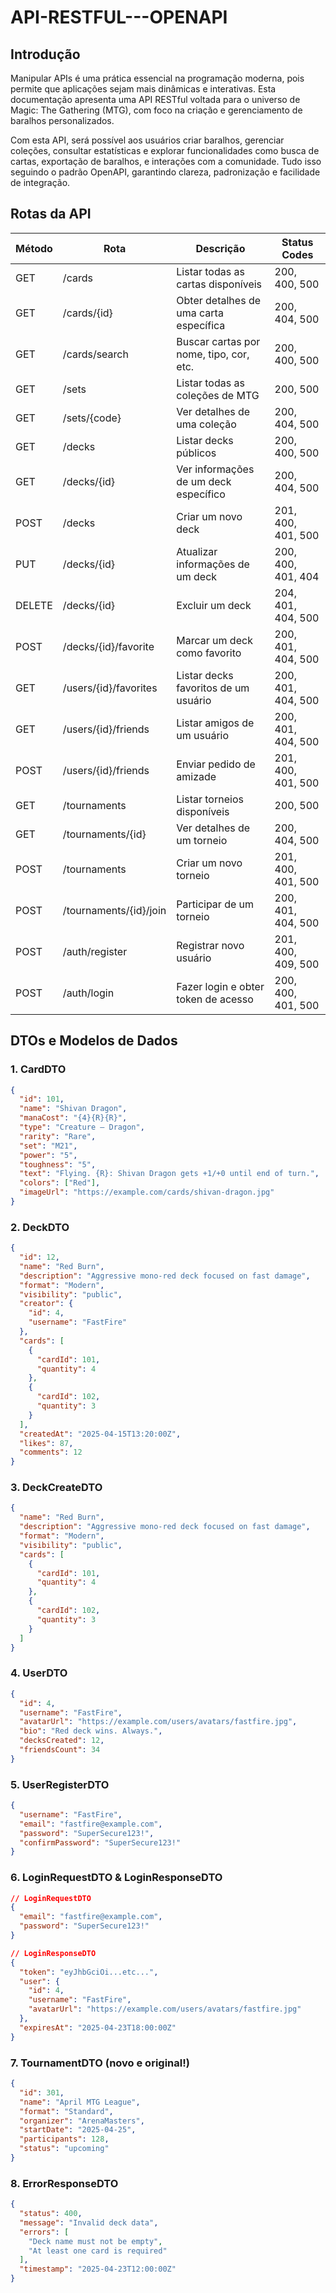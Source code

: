 # API-RESTFUL---OPENAPI

## Introdução
Manipular APIs é uma prática essencial na programação moderna, pois permite que aplicações sejam mais dinâmicas e interativas. Esta documentação apresenta uma API RESTful voltada para o universo de Magic: The Gathering (MTG), com foco na criação e gerenciamento de baralhos personalizados.

Com esta API, será possível aos usuários criar baralhos, gerenciar coleções, consultar estatísticas e explorar funcionalidades como busca de cartas, exportação de baralhos, e interações com a comunidade. Tudo isso seguindo o padrão OpenAPI, garantindo clareza, padronização e facilidade de integração.

## Rotas da API

| Método  | Rota                     | Descrição                              | Status Codes        |
|---------|--------------------------|----------------------------------------|---------------------|
| GET     | /cards                   | Listar todas as cartas disponíveis     | 200, 400, 500       |
| GET     | /cards/{id}              | Obter detalhes de uma carta específica | 200, 404, 500       |
| GET     | /cards/search            | Buscar cartas por nome, tipo, cor, etc.| 200, 400, 500       |
| GET     | /sets                    | Listar todas as coleções de MTG        | 200, 500            |
| GET     | /sets/{code}             | Ver detalhes de uma coleção            | 200, 404, 500       |
| GET     | /decks                   | Listar decks públicos                  | 200, 400, 500       |
| GET     | /decks/{id}              | Ver informações de um deck específico  | 200, 404, 500       |
| POST    | /decks                   | Criar um novo deck                     | 201, 400, 401, 500  |
| PUT     | /decks/{id}              | Atualizar informações de um deck       | 200, 400, 401, 404  |
| DELETE  | /decks/{id}              | Excluir um deck                        | 204, 401, 404, 500  |
| POST    | /decks/{id}/favorite     | Marcar um deck como favorito           | 200, 401, 404, 500  |
| GET     | /users/{id}/favorites    | Listar decks favoritos de um usuário   | 200, 401, 404, 500  |
| GET     | /users/{id}/friends      | Listar amigos de um usuário            | 200, 401, 404, 500  |
| POST    | /users/{id}/friends      | Enviar pedido de amizade               | 201, 400, 401, 500  |
| GET     | /tournaments             | Listar torneios disponíveis            | 200, 500            |
| GET     | /tournaments/{id}        | Ver detalhes de um torneio             | 200, 404, 500       |
| POST    | /tournaments             | Criar um novo torneio                  | 201, 400, 401, 500  |
| POST    | /tournaments/{id}/join   | Participar de um torneio               | 200, 401, 404, 500  |
| POST    | /auth/register           | Registrar novo usuário                 | 201, 400, 409, 500  |
| POST    | /auth/login              | Fazer login e obter token de acesso    | 200, 400, 401, 500  |

## DTOs e Modelos de Dados

### 1. CardDTO
```json
{
  "id": 101,
  "name": "Shivan Dragon",
  "manaCost": "{4}{R}{R}",
  "type": "Creature — Dragon",
  "rarity": "Rare",
  "set": "M21",
  "power": "5",
  "toughness": "5",
  "text": "Flying. {R}: Shivan Dragon gets +1/+0 until end of turn.",
  "colors": ["Red"],
  "imageUrl": "https://example.com/cards/shivan-dragon.jpg"
}
```

### 2. DeckDTO
```json
{
  "id": 12,
  "name": "Red Burn",
  "description": "Aggressive mono-red deck focused on fast damage",
  "format": "Modern",
  "visibility": "public",
  "creator": {
    "id": 4,
    "username": "FastFire"
  },
  "cards": [
    {
      "cardId": 101,
      "quantity": 4
    },
    {
      "cardId": 102,
      "quantity": 3
    }
  ],
  "createdAt": "2025-04-15T13:20:00Z",
  "likes": 87,
  "comments": 12
}
```

### 3. DeckCreateDTO
```json
{
  "name": "Red Burn",
  "description": "Aggressive mono-red deck focused on fast damage",
  "format": "Modern",
  "visibility": "public",
  "cards": [
    {
      "cardId": 101,
      "quantity": 4
    },
    {
      "cardId": 102,
      "quantity": 3
    }
  ]
}
```

### 4. UserDTO
```json
{
  "id": 4,
  "username": "FastFire",
  "avatarUrl": "https://example.com/users/avatars/fastfire.jpg",
  "bio": "Red deck wins. Always.",
  "decksCreated": 12,
  "friendsCount": 34
}
```

### 5. UserRegisterDTO
```json
{
  "username": "FastFire",
  "email": "fastfire@example.com",
  "password": "SuperSecure123!",
  "confirmPassword": "SuperSecure123!"
}
```

### 6. LoginRequestDTO & LoginResponseDTO
```json
// LoginRequestDTO
{
  "email": "fastfire@example.com",
  "password": "SuperSecure123!"
}

// LoginResponseDTO
{
  "token": "eyJhbGciOi...etc...",
  "user": {
    "id": 4,
    "username": "FastFire",
    "avatarUrl": "https://example.com/users/avatars/fastfire.jpg"
  },
  "expiresAt": "2025-04-23T18:00:00Z"
}
```

### 7. TournamentDTO (novo e original!)
```json
{
  "id": 301,
  "name": "April MTG League",
  "format": "Standard",
  "organizer": "ArenaMasters",
  "startDate": "2025-04-25",
  "participants": 128,
  "status": "upcoming"
}
```

### 8. ErrorResponseDTO
```json
{
  "status": 400,
  "message": "Invalid deck data",
  "errors": [
    "Deck name must not be empty",
    "At least one card is required"
  ],
  "timestamp": "2025-04-23T12:00:00Z"
}
```



